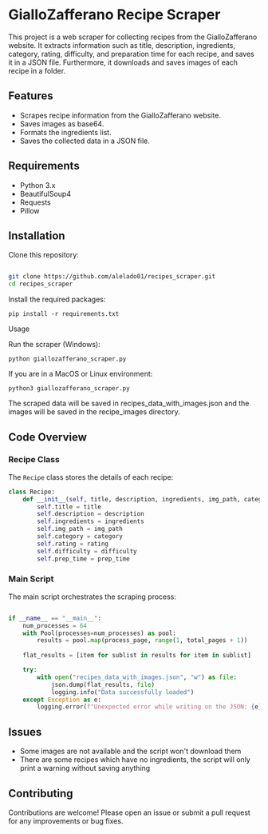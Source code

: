 # GialloZafferano Recipe Scraper

This project is a web scraper for collecting recipes from the GialloZafferano website. It extracts information such as title, description, ingredients, category, rating, difficulty, and preparation time for each recipe, and saves it in a JSON file. Furthermore, it downloads and saves images of each recipe in a folder.

## Features

- Scrapes recipe information from the GialloZafferano website.
- Saves images as base64.
- Formats the ingredients list.
- Saves the collected data in a JSON file.

## Requirements

- Python 3.x
- BeautifulSoup4
- Requests
- Pillow

## Installation

 Clone this repository:

   ```sh

   git clone https://github.com/alelado01/recipes_scraper.git
   cd recipes_scraper

   ```

 Install the required packages:

    pip install -r requirements.txt 
    
 Usage

   Run the scraper (Windows):

    python giallozafferano_scraper.py

   If you are in a MacOS or Linux environment:

    python3 giallozafferano_scraper.py

   The scraped data will be saved in recipes_data_with_images.json and the images will be saved in the recipe_images directory.


## Code Overview

### Recipe Class

The `Recipe` class stores the details of each recipe:

```python
class Recipe:
    def __init__(self, title, description, ingredients, img_path, category, rating, difficulty, prep_time):
        self.title = title
        self.description = description
        self.ingredients = ingredients
        self.img_path = img_path
        self.category = category
        self.rating = rating
        self.difficulty = difficulty
        self.prep_time = prep_time
```

### Main Script

The main script orchestrates the scraping process:

```python

if __name__ == "__main__":
    num_processes = 64
    with Pool(processes=num_processes) as pool:
        results = pool.map(process_page, range(1, total_pages + 1))
    
    flat_results = [item for sublist in results for item in sublist]

    try:
        with open("recipes_data_with_images.json", "w") as file:
            json.dump(flat_results, file)
            logging.info("Data successfully loaded")
    except Exception as e:
        logging.error(f"Unexpected error while writing on the JSON: {e}")
```

## Issues

- Some images are not available and the script won't download them
- There are some recipes which have no ingredients, the script will only print a warning without saving anything

## Contributing

Contributions are welcome! Please open an issue or submit a pull request for any improvements or bug fixes.
